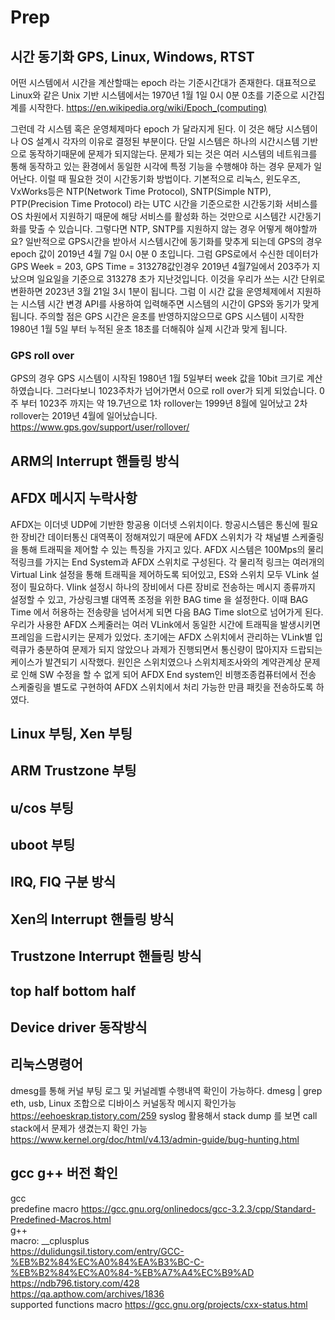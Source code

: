 # Prep
## 시간 동기화 GPS, Linux, Windows, RTST 
어떤 시스템에서 시간을 계산할때는 epoch 라는 기준시간대가 존재한다.
대표적으로 Linux와 같은 Unix 기반 시스템에서는 1970년 1월 1일 0시 0분 0초를 기준으로 시간집계를 시작한다.
https://en.wikipedia.org/wiki/Epoch_(computing)

그런데 각 시스템 혹은 운영체제마다 epoch 가 달라지게 된다. 이 것은 해당 시스템이나 OS 설계시 각자의 이유로 결정된 부분이다.
단일 시스템은 하나의 시간시스템 기반으로 동작하기때문에 문제가 되지않는다. 문제가 되는 것은 여러 시스템의 네트워크를 통해 동작하고 있는 환경에서 동일한 시각에 특정 기능을 수행해야 하는 경우 문제가 일어난다. 이럴 때 필요한 것이 시간동기화 방법이다. 기본적으로 리눅스, 윈도우즈, VxWorks등은 NTP(Network Time Protocol), SNTP(Simple NTP), PTP(Precision Time Protocol) 라는 UTC 시간을 기준으로한 시간동기화 서비스를 OS 차원에서 지원하기 때문에 해당 서비스를 활성화 하는 것만으로 시스템간 시간동기화를 맞출 수 있습니다.
그렇다면 NTP, SNTP를 지원하지 않는 경우 어떻게 해야할까요? 일반적으로 GPS시간을 받아서 시스템시간에 동기화를 맞추게 되는데 GPS의 경우 epoch 값이 2019년 4월 7일 0시 0분 0 초입니다. 그럼 GPS로에서 수신한 데이터가 GPS Week = 203, GPS Time = 313278값인경우 2019년 4월7일에서 203주가 지났으며 일요일을 기준으로 313278 초가 지난것입니다. 이것을 우리가 쓰는 시간 단위로 변환하면 2023년 3월 21일 3시 1분이 됩니다.
그럼 이 시간 값을 운영체제에서 지원하는 시스템 시간 변경 API를 사용하여 입력해주면 시스템의 시간이 GPS와 동기가 맞게 됩니다.
주의할 점은 GPS 시간은 윤초를 반영하지않으므로 GPS 시스템이 시작한 1980년 1월 5일 부터 누적된 윤초 18초를 더해줘야 실제 시간과 맞게 됩니다.

### GPS roll over
GPS의 경우 GPS 시스템이 시작된 1980년 1월 5일부터 week 값을 10bit 크기로 계산하였습니다. 그러다보니 1023주차가 넘어가면서 0으로 roll over가 되게 되었습니다. 0주 부터 1023주 까지는 약 19.7년으로 1차 rollover는 1999년 8월에 일어났고 2차 rollover는 2019년 4월에 일어났습니다.
https://www.gps.gov/support/user/rollover/


## ARM의 Interrupt 핸들링 방식

## AFDX 메시지 누락사항
AFDX는 이더넷 UDP에 기반한 항공용 이더넷 스위치이다. 항공시스템은 통신에 필요한 장비간 데이터통신 대역폭이 정해져있기 때문에 AFDX 스위치가 각 채널별 스케줄링을 통해 트래픽을 제어할 수 있는 특징을 가지고 있다. AFDX 시스템은 100Mps의 물리적링크를 가지는 End System과 AFDX 스위치로 구성된다. 각 물리적 링크는 여러개의 Virtual Link 설정을 통해 트래픽을 제어하도록 되어있고, ES와 스위치 모두 VLink 설정이 필요하다. Vlink 설정시 하나의 장비에서 다른 장비로 전송하는 메시지 종류까지 설정할 수 있고, 가상링크별 대역폭 조정을 위한 BAG time 을 설정한다. 이때 BAG Time 에서 허용하는 전송량을 넘어서게 되면 다음 BAG Time slot으로 넘어가게 된다.  
우리가 사용한 AFDX 스케줄러는 여러 VLink에서 동일한 시간에 트래픽을 발생시키면 프레임을 드랍시키는 문제가 있었다. 초기에는 AFDX 스위치에서 관리하는 VLink별 입력큐가 충분하여 문제가 되지 않았으나 과제가 진행되면서 통신량이 많아지자 드랍되는 케이스가 발견되기 시작했다. 원인은 스위치였으나 스위치제조사와의 계약관계상 문제로 인해 SW 수정을 할 수 없게 되어 AFDX End system인 비행조종컴퓨터에서 전송 스케줄링을 별도로 구현하여 AFDX 스위치에서 처리 가능한 만큼 패킷을 전송하도록 하였다.  
## Linux 부팅, Xen 부팅

## ARM Trustzone 부팅

## u/cos 부팅

## uboot 부팅

## IRQ, FIQ 구분 방식


## Xen의 Interrupt 핸들링 방식

## Trustzone Interrupt 핸들링 방식

## top half bottom half
## Device driver 동작방식

## 리눅스명령어
dmesg를 통해 커널 부팅 로그 및 커널레벨 수행내역 확인이 가능하다. dmesg | grep eth, usb, Linux 조합으로 디바이스 커널동작 메시지 확인가능
https://eehoeskrap.tistory.com/259
syslog 활용해서 stack dump 를 보면 call stack에서 문제가 생겼는지 확인 가능
https://www.kernel.org/doc/html/v4.13/admin-guide/bug-hunting.html

## gcc g++ 버전 확인
gcc  
predefine macro https://gcc.gnu.org/onlinedocs/gcc-3.2.3/cpp/Standard-Predefined-Macros.html  
g++  
macro: __cplusplus  
https://dulidungsil.tistory.com/entry/GCC-%EB%B2%84%EC%A0%84%EA%B3%BC-C-%EB%B2%84%EC%A0%84-%EB%A7%A4%EC%B9%AD  
https://ndb796.tistory.com/428  
https://qa.apthow.com/archives/1836  
supported functions macro https://gcc.gnu.org/projects/cxx-status.html  
